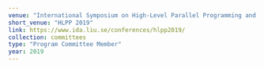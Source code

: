 ```yaml
---
venue: "International Symposium on High-Level Parallel Programming and Applications"
short_venue: "HLPP 2019"
link: https://www.ida.liu.se/conferences/hlpp2019/
collection: committees
type: "Program Committee Member"
year: 2019
---
```

